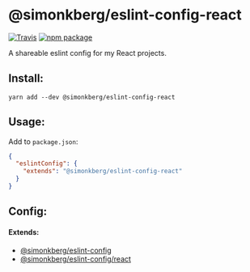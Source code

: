 # @simonkberg/eslint-config-react

[![Travis][build-badge]][build]
[![npm package][npm-badge]][npm]

A shareable eslint config for my React projects.

## Install:

```
yarn add --dev @simonkberg/eslint-config-react
```

## Usage:

Add to `package.json`:

```json
{
  "eslintConfig": {
    "extends": "@simonkberg/eslint-config-react"
  }
}
```

## Config:

#### Extends:

* [@simonkberg/eslint-config]
* [@simonkberg/eslint-config/react][@simonkberg/eslint-config]

[build-badge]: https://img.shields.io/travis/simonkberg/eslint-config-react/master.svg?style=flat-square
[build]: https://travis-ci.org/simonkberg/eslint-config-react
[npm-badge]: https://img.shields.io/npm/v/@simonkberg/eslint-config-react.svg?style=flat-square
[npm]: https://www.npmjs.org/package/@simonkberg/eslint-config-react
[@simonkberg/eslint-config]: https://www.npmjs.com/package/@simonkberg/eslint-config
